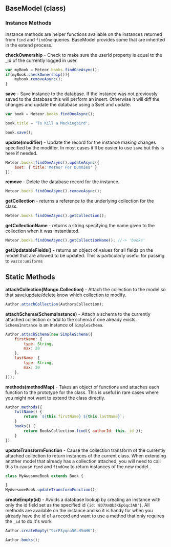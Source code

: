 ## BaseModel (class) ##

### Instance Methods ###

Instance methods are helper functions available on the instances returned from `find` and `findOne` queries. BaseModel provides some that are inherited in the extend process.

__checkOwnership__ - Check to make sure the userId property is equal to the \_id of the currently logged in user.

```javascript
var myBook = Meteor.books.findOneAsync();
if(myBook.checkOwnership()){
    mybook.removeAsync();
}
```

__save__ - Save instance to the database. If the instance was not previously saved to the database this will perform an insert. Otherwise it will diff the changes and update the database using a $set and update.

```javascript
var book = Meteor.books.findOneAsync();

book.title = 'To Kill a Mockingbird';

book.save();
```

__update(modifier)__ - Update the record for the instance making changes specified by the modifier. In most cases it'll be easier to use `save` but this is here if needed.

```javascript
Meteor.books.findOneAsync().updateAsync({
    $set: { title:'Meteor For Dummies' }
});
```

__remove__ - Delete the database record for the instance.

```javascript
Meteor.books.findOneAsync().removeAsync();
```

__getCollection__ - returns a reference to the underlying collection for the class.

```javascript
Meteor.books.findOneAsync().getCollection();
```


__getCollectionName__ - returns a string specifying the name given to the collection when it was instantiated.

```javascript
Meteor.books.findOneAsync().getCollectionName(); //-> 'books'
```

__getUpdatableFields()__ - returns an object of values for all fields on the model that are allowed to be updated. This is particularly useful for passing to `vazco:uniforms`

## Static Methods ##

__attachCollection(Mongo.Collection)__ - Attach the collection to the model so that save/update/delete know which collection to modify.

```javascript
Author.attachCollection(AuthorsCollection);
```

__attachSchema(SchemaInstance)__ - Attach a schema to the currently attached collection or add to the schema if one already exists. `SchemaInstance` is an instance of `SimpleSchema`.

```javascript
Author.attachSchema(new SimpleSchema({
    firstName: {
        type: String,
        max: 20
    },
    lastName: {
        type: String,
        max: 20
    },
}));
```

__methods(methodMap)__ - Takes an object of functions and attaches each function to the prototype for the class. This is useful in rare cases where you might not want to extend the class directly.

```javascript
Author.methods({
    fullName() {
        return `${this.firstName} ${this.lastName}`;
    }
    books() {
        return BooksCollection.find({ authorId: this._id });
    }
})
```

__updateTransformFunction__ - Cause the collection transform of the currently attached collection to return instances of the current class. When extending another model that already has a collection attached, you will need to call this to cause `find` and `findOne` to return instances of the new model.

```javascript
class MyAwesomeBook extends Book {

}
MyAwesomeBook.updateTransformFunction();
```

__createEmpty(id)__ - Avoids a database lookup by creating an instance with only the id field set as the specified id `{id:'8D7XmQb3KEpGqc3AD'}`. All methods are available on the instance and so it is handy for when you already have the id of a record and want to use a method that only requires the `_id` to do it's work

```javascript
Author.createEmpty("9zrP3yqna5GLH5mH6");

Author.books();
```
